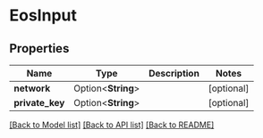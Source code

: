 # EosInput

## Properties

| Name             | Type               | Description | Notes       |
| ---------------- | ------------------ | ----------- | ----------- |
| **network**      | Option<**String**> |             | \[optional] |
| **private\_key** | Option<**String**> |             | \[optional] |

[\[Back to Model list\]](./#documentation-for-models) [\[Back to API list\]](./#documentation-for-api-endpoints) [\[Back to README\]](./)
